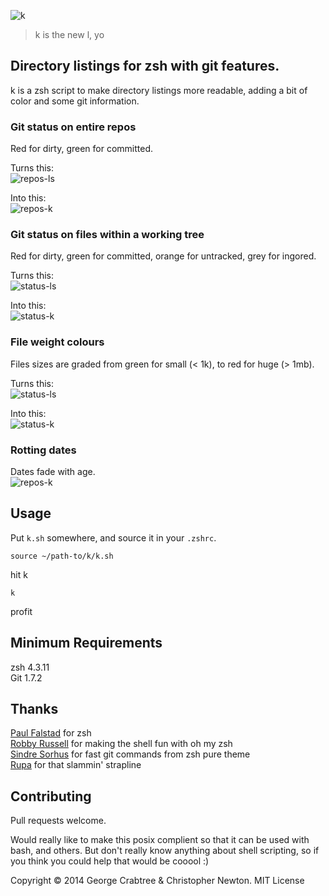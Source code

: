 ![k](https://raw.githubusercontent.com/supercrabtree/k/master/k-logo.png)

> k is the new l, yo

## Directory listings for zsh with git features. 
k is a zsh script to make directory listings more readable, adding a bit of color and some git information.

### Git status on entire repos
Red for dirty, green for committed.

Turns this:  
![repos-ls](https://raw.githubusercontent.com/supercrabtree/k/gh-pages/repos-ls.jpg)

Into this:  
![repos-k](https://raw.githubusercontent.com/supercrabtree/k/gh-pages/repos-k.jpg)

### Git status on files within a working tree
Red for dirty, green for committed, orange for untracked, grey for ingored.

Turns this:  
![status-ls](https://raw.githubusercontent.com/supercrabtree/k/gh-pages/status-ls.jpg)

Into this:  
![status-k](https://raw.githubusercontent.com/supercrabtree/k/gh-pages/status-k.jpg)

### File weight colours
Files sizes are graded from green for small (< 1k), to red for huge (> 1mb).

Turns this:  
![status-ls](https://raw.githubusercontent.com/supercrabtree/k/gh-pages/size-ls.jpg)

Into this:  
![status-k](https://raw.githubusercontent.com/supercrabtree/k/gh-pages/size-k.jpg)

### Rotting dates

Dates fade with age.  
![repos-k](https://raw.githubusercontent.com/supercrabtree/k/gh-pages/repos-k.jpg)


## Usage
Put `k.sh` somewhere, and source it in your `.zshrc`.

```shell
source ~/path-to/k/k.sh
```

hit k

```shell
k
```

profit

## Minimum Requirements
zsh 4.3.11  
Git 1.7.2


## Thanks
[Paul Falstad](http://www.falstad.com/) for zsh  
[Robby Russell](https://github.com/robbyrussell) for making the shell fun with oh my zsh  
[Sindre Sorhus](https://github.com/sindresorhus) for fast git commands from zsh pure theme  
[Rupa](https://github.com/rupa/z) for that slammin' strapline  

## Contributing
Pull requests welcome.

Would really like to make this posix complient so that it can be used with bash, and others. But don't really know anything about shell scripting, so if you think you could help that would be cooool :)

Copyright © 2014 George Crabtree & Christopher Newton. MIT License
